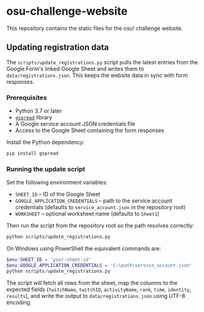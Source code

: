 # osu-challenge-website

This repository contains the static files for the osu! challenge website.

## Updating registration data

The `scripts/update_registrations.py` script pulls the latest entries from the
Google Form's linked Google Sheet and writes them to `data/registrations.json`.
This keeps the website data in sync with form responses.

### Prerequisites

- Python 3.7 or later
- [`gspread`](https://pypi.org/project/gspread/) library
- A Google service account JSON credentials file
- Access to the Google Sheet containing the form responses

Install the Python dependency:

```bash
pip install gspread
```

### Running the update script

Set the following environment variables:

- `SHEET_ID` – ID of the Google Sheet
- `GOOGLE_APPLICATION_CREDENTIALS` – path to the service account credentials
  (defaults to `service_account.json` in the repository root)
- `WORKSHEET` – optional worksheet name (defaults to `Sheet1`)

Then run the script from the repository root so the path resolves correctly:

```bash
python scripts/update_registrations.py
```

On Windows using PowerShell the equivalent commands are:

```powershell
$env:SHEET_ID = 'your-sheet-id'
$env:GOOGLE_APPLICATION_CREDENTIALS = 'C:\path\service_account.json'
python scripts/update_registrations.py
```

The script will fetch all rows from the sheet, map the columns to the expected
fields (`twitchName`, `twitchID`, `activityName`, `rank`, `time`, `identity`,
`results`), and write the output to `data/registrations.json` using UTF-8
encoding.
